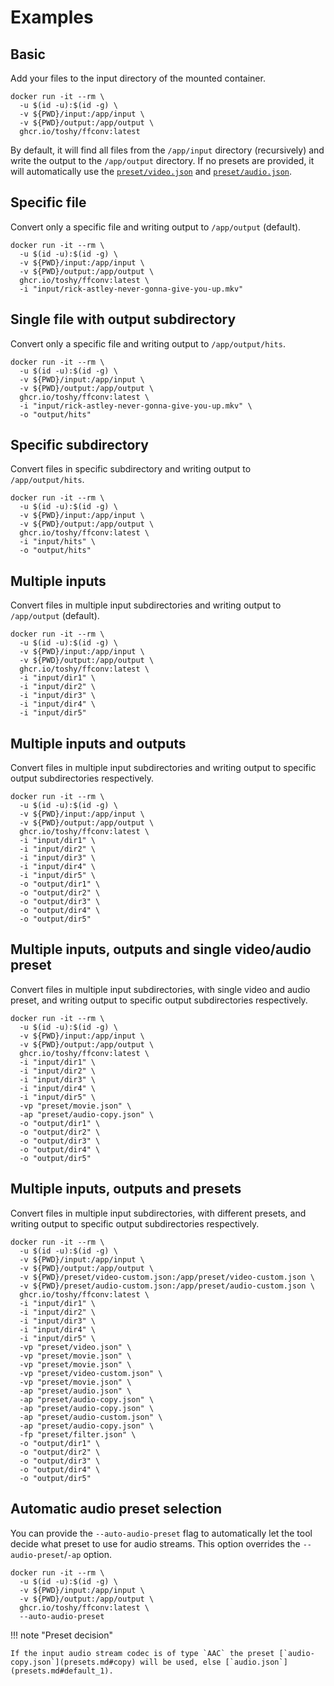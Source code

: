 # Examples

## Basic

Add your files to the input directory of the mounted container.

```shell
docker run -it --rm \
  -u $(id -u):$(id -g) \
  -v ${PWD}/input:/app/input \
  -v ${PWD}/output:/app/output \
  ghcr.io/toshy/ffconv:latest
```

By default, it will find all files from the `/app/input` directory (recursively) and write the output to the `/app/output` directory. If
no presets are provided, it will automatically use the [`preset/video.json`](presets.md#default) and [`preset/audio.json`](presets.md#default_1).

## Specific file

Convert only a specific file and writing output to `/app/output` (default).

```shell
docker run -it --rm \
  -u $(id -u):$(id -g) \
  -v ${PWD}/input:/app/input \
  -v ${PWD}/output:/app/output \
  ghcr.io/toshy/ffconv:latest \
  -i "input/rick-astley-never-gonna-give-you-up.mkv"
```

## Single file with output subdirectory

Convert only a specific file and writing output to `/app/output/hits`.

```shell
docker run -it --rm \
  -u $(id -u):$(id -g) \
  -v ${PWD}/input:/app/input \
  -v ${PWD}/output:/app/output \
  ghcr.io/toshy/ffconv:latest \
  -i "input/rick-astley-never-gonna-give-you-up.mkv" \
  -o "output/hits"
```

## Specific subdirectory

Convert files in specific subdirectory and writing output to `/app/output/hits`.

```shell
docker run -it --rm \
  -u $(id -u):$(id -g) \
  -v ${PWD}/input:/app/input \
  -v ${PWD}/output:/app/output \
  ghcr.io/toshy/ffconv:latest \
  -i "input/hits" \
  -o "output/hits"
```

## Multiple inputs

Convert files in multiple input subdirectories and writing output to `/app/output` (default).

```shell
docker run -it --rm \
  -u $(id -u):$(id -g) \
  -v ${PWD}/input:/app/input \
  -v ${PWD}/output:/app/output \
  ghcr.io/toshy/ffconv:latest \
  -i "input/dir1" \
  -i "input/dir2" \
  -i "input/dir3" \
  -i "input/dir4" \
  -i "input/dir5"
```

## Multiple inputs and outputs

Convert files in multiple input subdirectories and writing output to specific output subdirectories respectively.

```shell
docker run -it --rm \
  -u $(id -u):$(id -g) \
  -v ${PWD}/input:/app/input \
  -v ${PWD}/output:/app/output \
  ghcr.io/toshy/ffconv:latest \
  -i "input/dir1" \
  -i "input/dir2" \
  -i "input/dir3" \
  -i "input/dir4" \
  -i "input/dir5" \
  -o "output/dir1" \
  -o "output/dir2" \
  -o "output/dir3" \
  -o "output/dir4" \
  -o "output/dir5"
```

## Multiple inputs, outputs and single video/audio preset

Convert files in multiple input subdirectories, with single video and audio preset, and writing output to specific output subdirectories respectively.

```shell
docker run -it --rm \
  -u $(id -u):$(id -g) \
  -v ${PWD}/input:/app/input \
  -v ${PWD}/output:/app/output \
  ghcr.io/toshy/ffconv:latest \
  -i "input/dir1" \
  -i "input/dir2" \
  -i "input/dir3" \
  -i "input/dir4" \
  -i "input/dir5" \
  -vp "preset/movie.json" \
  -ap "preset/audio-copy.json" \
  -o "output/dir1" \
  -o "output/dir2" \
  -o "output/dir3" \
  -o "output/dir4" \
  -o "output/dir5"
```

## Multiple inputs, outputs and presets

Convert files in multiple input subdirectories, with different presets, and writing output to specific output subdirectories respectively.

```shell
docker run -it --rm \
  -u $(id -u):$(id -g) \
  -v ${PWD}/input:/app/input \
  -v ${PWD}/output:/app/output \
  -v ${PWD}/preset/video-custom.json:/app/preset/video-custom.json \
  -v ${PWD}/preset/audio-custom.json:/app/preset/audio-custom.json \
  ghcr.io/toshy/ffconv:latest \
  -i "input/dir1" \
  -i "input/dir2" \
  -i "input/dir3" \
  -i "input/dir4" \
  -i "input/dir5" \
  -vp "preset/video.json" \
  -vp "preset/movie.json" \
  -vp "preset/movie.json" \
  -vp "preset/video-custom.json" \
  -vp "preset/movie.json" \
  -ap "preset/audio.json" \
  -ap "preset/audio-copy.json" \
  -ap "preset/audio-copy.json" \
  -ap "preset/audio-custom.json" \
  -ap "preset/audio-copy.json" \
  -fp "preset/filter.json" \
  -o "output/dir1" \
  -o "output/dir2" \
  -o "output/dir3" \
  -o "output/dir4" \
  -o "output/dir5"
```

## Automatic audio preset selection

You can provide the `--auto-audio-preset` flag to automatically let the tool decide what preset to use for audio streams.
This option overrides the `--audio-preset`/`-ap` option.

```shell
docker run -it --rm \
  -u $(id -u):$(id -g) \
  -v ${PWD}/input:/app/input \
  -v ${PWD}/output:/app/output \
  ghcr.io/toshy/ffconv:latest \
  --auto-audio-preset
```

!!! note "Preset decision"

    If the input audio stream codec is of type `AAC` the preset [`audio-copy.json`](presets.md#copy) will be used, else [`audio.json`](presets.md#default_1).